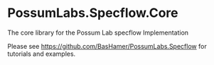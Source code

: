 # PossumLabs.Specflow.Core
The core library for the Possum Lab specflow Implementation

Please see https://github.com/BasHamer/PossumLabs.Specflow for tutorials and examples.
